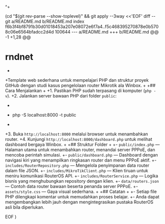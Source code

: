  
 ^\+
 
 
 (cd "$(git rev-parse --show-toplevel)" && git apply --3way <<'EOF' 
diff --git a/README.md b/README.md
index f6b3f4bf8791b30d01018453a207e08072e6f7a4..f5c468395270878e0b5708c06e6564bfadcc2d4d 100644
--- a/README.md
+++ b/README.md
@@ -1 +1,28 @@
 # rndnet
+
+Template web sederhana untuk mempelajari PHP dan struktur proyek GitHub dengan studi kasus pengelolaan router Mikrotik ala Winbox.
+
+## Cara Menjalankan
+
+1. Pastikan PHP sudah terpasang di komputer (`php -v`).
+2. Jalankan server bawaan PHP dari folder `public`:
+   ```bash
+   php -S localhost:8000 -t public
+   ```
+3. Buka `http://localhost:8000` melalui browser untuk menambahkan router.
+4. Kunjungi `http://localhost:8000/dashboard.php` untuk melihat dashboard bergaya Winbox.
+
+## Struktur Folder
+
+- `public/index.php` &mdash; Halaman utama untuk menambahkan router, menandai server PPPoE, dan mencoba perintah simulasi.
+- `public/dashboard.php` &mdash; Dashboard dengan navigasi kiri yang menampilkan ringkasan router dan menu PPPoE aktif.
+- `includes/RouterRepository.php` &mdash; Mengelola penyimpanan data router dalam file JSON.
+- `includes/MikroTikClient.php` &mdash; Klien tiruan untuk meniru komunikasi RouterOS API.
+- `includes/RouterService.php` &mdash; Logika bisnis yang menghubungkan repository dengan klien.
+- `data/routers.json` &mdash; Contoh data router bawaan beserta penanda server PPPoE.
+- `assets/style.css` &mdash; Gaya visual sederhana.
+
+## Catatan
+
+- Setiap file PHP dilengkapi komentar untuk memudahkan proses belajar.
+- Anda dapat mengembangkan lebih jauh dengan mengintegrasikan pustaka RouterOS asli bila diperlukan.
 
EOF
)